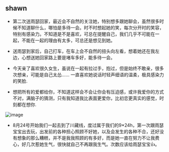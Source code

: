 ## shawn
* 第二次送雨瑟回家，最近会不自然的关注她，特别想多跟她聊会，虽然很多时候不知道聊什么，哪怕是多待一会。时不时想起她的笑，每次分开时的笑容，特别有感染力。不知道是不是喜欢，可总在提醒自己，我们几乎不可能在一起，不能在一起的理由有太多，可总还是想见到她。
  
* 送雨瑟到家后，自己打车，在车上会不自然的扭头向左看，想着她还在我左边，心想送她回家路上要是堵车多好，能多待一会。 
 
* 今天亲了喜欢很久女生，虽说在一起有拉过手，抱过，但是始终不敢亲，很多次想亲，可能是自己太怂…… 一直喜欢她说话时轻声细语的温柔，极具感染力的笑脸.

* 想把所有的爱都给你，不知道这样会不会让你会有压迫感，或许我爱你的方式不对，满脑子的猜测，只有我知道我比表面更爱你，比初恋更真实的感觉，时刻都在想你.

![image](https://github.com/shawnHsx/shawnHsx.github.io/raw/master/images/ys.jpg)

* 8月24号开始我们一起去到了川藏线，度过属于我们的9*24h，第一次跟雨瑟宝宝出去玩，出发前的各种担心照顾不好她，以及会发生的各种不合，还好没有想象的那么糟糕，并不是我我照顾的有多好，而是她一直在努力不让我费心，好几次惹她生气，很快就自己不再跟我生气。次数应该给雨瑟宝宝👍。


